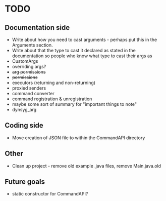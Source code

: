 # TODO

## Documentation side

* Write about how you need to cast arguments - perhaps put this in the Arguments section. 
* Write about that the type to cast it declared as stated in the documentation so people who know what type to cast their args as
* CustomArgs
* overriding args?
* ~~arg permissions~~
* ~~permissions~~
* executors (returning and non-returning)
* proxied senders
* command converter
* command registration & unregistration
* maybe some sort of summary for "important things to note"
* dynsyg_arg

## Coding side

* ~~Move creation of JSON file to within the CommandAPI directory~~

## Other 

* Clean up project - remove old example .java files, remove Main.java.old

## Future goals

* static constructor for CommandAPI?
